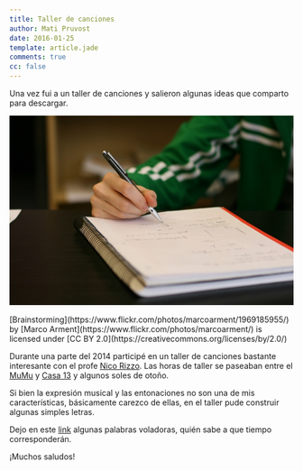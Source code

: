 ```yaml
---
title: Taller de canciones
author: Mati Pruvost
date: 2016-01-25
template: article.jade
comments: true
cc: false
---
```


Una vez fui a un taller de canciones y salieron algunas 
ideas que comparto para descargar.

<span class="more"></span>

![Brainstorming](brainstorming.jpg)
<div class="caption">
[Brainstorming](https://www.flickr.com/photos/marcoarment/1969185955/) by [Marco Arment](https://www.flickr.com/photos/marcoarment/) is licensed under [CC BY 2.0](https://creativecommons.org/licenses/by/2.0/)
</div>

Durante una parte del 2014 participé en un taller de canciones
bastante interesante con el profe [Nico Rizzo](https://twitter.com/_nikorasu). 
Las horas de taller se paseaban entre el [MuMu](http://museodelasmujeres.org/) y [Casa 13](http://casa13.blogspot.com.ar/) y algunos soles de otoño.

Si bien la expresión musical y las entonaciones no son una de mis características, básicamente carezco de ellas, en el taller pude
construir algunas simples letras. 

Dejo en este [link](http://matipruvost.github.io/articles/taller-de-canciones/recopilación-de-ejercios.pdf) algunas palabras voladoras, quién sabe
a que tiempo corresponderán. 

¡Muchos saludos!